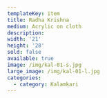 ```yaml
---
templateKey: item
title: Radha Krishna
medium: Acrylic on cloth
description:
width: '21'
height: '28'
sold: false
available: true
image: /img/kal-01-s.jpg
large_image: /img/kal-01-l.jpg
categories:
  - category: Kalamkari
---
```


